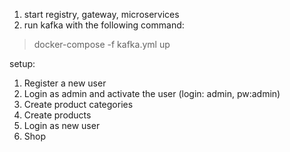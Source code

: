 1) start registry, gateway, microservices
2) run kafka with the following command: 
> docker-compose -f kafka.yml up

setup:
1. Register a new user
2. Login as admin and activate the user (login: admin, pw:admin)
3. Create product categories
4. Create products
5. Login as new user
6. Shop
